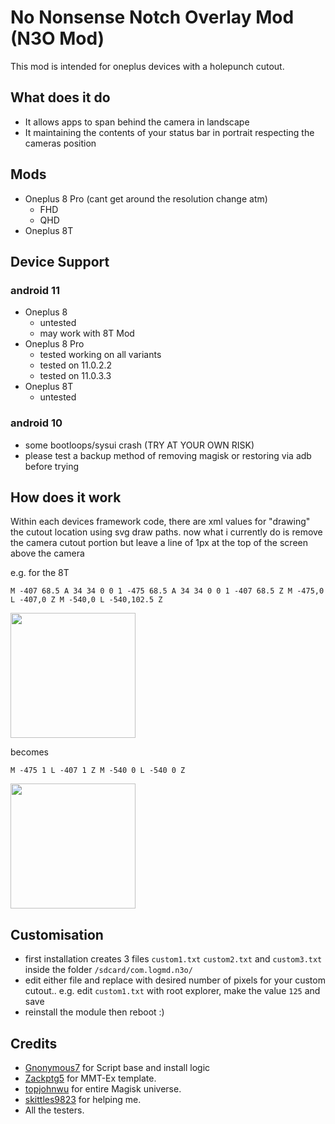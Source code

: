 # No Nonsense Notch Overlay Mod (N3O Mod)

This mod is intended for oneplus devices with a holepunch cutout.

## What does it do

- It allows apps to span behind the camera in landscape
- It maintaining the contents of your status bar in portrait respecting the cameras position

## Mods

- Oneplus 8 Pro (cant get around the resolution change atm)
  - FHD
  - QHD
- Oneplus 8T

## Device Support

### android 11

- Oneplus 8
  - untested
  - may work with 8T Mod
- Oneplus 8 Pro
  - tested working on all variants
  - tested on 11.0.2.2
  - tested on 11.0.3.3
- Oneplus 8T
  - untested

### android 10

- some bootloops/sysui crash (TRY AT YOUR OWN RISK)
- please test a backup method of removing magisk or restoring via adb before trying

## How does it work

Within each devices framework code, there are xml values for "drawing" the cutout location using svg draw paths.
now what i currently do is remove the camera cutout portion but leave a line of 1px at the top of the screen above the camera

e.g. for the 8T

```
M -407 68.5 A 34 34 0 0 1 -475 68.5 A 34 34 0 0 1 -407 68.5 Z M -475,0 L -407,0 Z M -540,0 L -540,102.5 Z
```

<img width="200" src="https://gist.githubusercontent.com/logmd/f60ee13ce55be71179b36106b0ccf2d1/raw/op8t-cutout.svg">

becomes

```
M -475 1 L -407 1 Z M -540 0 L -540 0 Z
```

<img width="200" src="https://gist.github.com/logmd/2ecc3ede43a7d3e318f4740c4a5f3c0c/raw/op8t-cutout-removed.svg">

## Customisation

- first installation creates 3 files `custom1.txt` `custom2.txt` and `custom3.txt` inside the folder `/sdcard/com.logmd.n3o/`
- edit either file and replace with desired number of pixels for your custom cutout.. e.g. edit `custom1.txt` with root explorer, make the value `125` and save
- reinstall the module then reboot :)


## Credits

- <a href="https://github.com/Gnonymous7">Gnonymous7</a> for Script base and install logic
- <a href="https://github.com/Zackptg5">Zackptg5</a> for MMT-Ex template.
- <a href="https://github.com/topjohnwu">topjohnwu</a> for entire Magisk universe.
- <a href="https://github.com/skittles9823">skittles9823</a> for helping me.
- All the testers.
